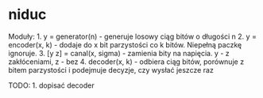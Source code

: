 # niduc

Moduły:
    1. y = generator(n) - generuje losowy ciąg bitów o długości n
    2. y = encoder(x, k) - dodaje do x bit parzystości co k bitów. Niepełną paczkę ignoruje.
    3. [y z] = canal(x, sigma) - zamienia bity na napięcia. y - z zakłóceniami, z - bez
    4. decoder(x, k) - odbiera ciąg bitów, porównuje z bitem parzystości i podejmuje decyzje, czy wysłać jeszcze raz


TODO:
    1. dopisać decoder
